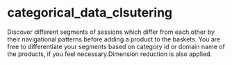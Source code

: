 # categorical_data_clsutering

Discover different segments of sessions which differ from each other by their navigational patterns before adding a product to the baskets. You are free to differentiate your segments based on category id or domain name of the products, if you feel necessary.Dimension reduction is also applied.
